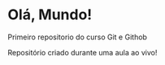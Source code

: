 # Olá, Mundo!
 Primeiro repositorio do curso Git e Githob

 Repositório criado durante uma aula ao vivo!
